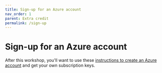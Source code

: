 ```yaml
---
title: Sign-up for an Azure account
nav_order: 1
parent: Extra credit
permalink: /sign-up
---
```


# Sign-up for an Azure account

After this workshop, you'll want to use these [instructions to create an Azure account](https://docs.microsoft.com/azure/cognitive-services/cognitive-services-apis-create-account) and get your own subscription keys.
